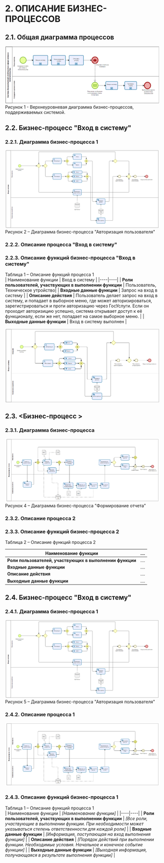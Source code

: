 # 2.	ОПИСАНИЕ БИЗНЕС-ПРОЦЕССОВ
## 2.1.	Общая диаграмма процессов
![Рисунок 1](./images/BPMNtop.png)
Рисунок 1 - Верхнеуровневая диаграмма бизнес-процессов, поддерживаемых системой.

## 2.2.	Бизнес-процесс "Вход в систему"
### 2.2.1. Диаграмма бизнес-процесса 1 
![Рисунок 2](./bpmn1.1.png)
Рисунок 2 – Диаграмма бизнес-процесса "Авторизация пользователя"

### 2.2.2.	Описание процесса "Вход в систему"


### 2.2.3.	Описание функций бизнес-процесса "Вход в систему"

Таблица 1 – Описание функций процесса 1  
| Наименование функции | Вход в систему |
|----|----|
| **Роли пользователей, участвующих в выполнении функции** | Пользователь, Техническое утройство|
| **Входные данные функции** | Запрос на вход в систему |
| **Описание действия** | Пользователь делает запрос на вход в систему, и попадает в выборное меню, где может авторизироваться, зарегистрироваться и проти авторизацию через ГосУслуги. Если он проходит авторизицию успешно, система открывает доступ к её функционалу, если же нет, попадает на самое выборное меню.    |
| **Выходные данные функции** | Вход в систему выполнен |

![Рисунок 3](./bpmn1.2.png)



## 2.3.	<Бизнес-процесс >
### 2.3.1. Диаграмма бизнес-процесса  
![Рисунок 4](./bpmn1.3.png)
Рисунок 4 – Диаграмма бизнес-процесса "Формирование отчета"

### 2.3.2.	Описание процесса 2

### 2.3.3.	Описание функций бизнес-процесса 2

Таблица 2 – Описание функций процесса 2

| Наименование функции | .... |
|----|----|
| **Роли пользователей, участвующих в выполнении функции** | .... |
| **Входные данные функции** | .... |
| **Описание действия** | .... |
| **Выходные данные функции** | .... |


## 2.4.	Бизнес-процесс "Вход в систему"
### 2.4.1. Диаграмма бизнес-процесса 1 



![Рисунок 5](./bpmn1.1.png)
Рисунок 5 – Диаграмма бизнес-процесса "Авторизация пользователя"

### 2.4.2.	Описание процесса 1

![Рисунок 6](./bpmn1.3.png)

### 2.4.3.	Описание функций бизнес-процесса 1

Таблица 1 – Описание функций процесса 1  
| Наименование функции | *[Наименование функции]* |
|----|----|
| **Роли пользователей, участвующих в выполнении функции** | *[Все роли, участвующие в выполнении функции. При необходимости может указываться степень ответственности для каждой роли]* |
| **Входные данные функции** | *[Информация, поступающая на вход выполнения функции]* |
| **Описание действия** | *[Порядок действий при выполнении функции. Необходимые условия. Начальное и конечное событие функции]* |
| **Выходные данные функции** | *[Выходная информация, получающаяся в результате выполнения функции]* |
